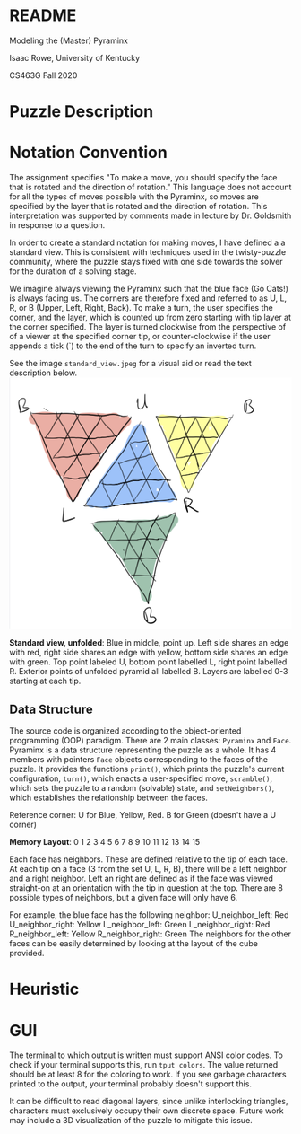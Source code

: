 # README
Modeling the (Master) Pyraminx

Isaac Rowe, University of Kentucky

CS463G Fall 2020

# Puzzle Description

# Notation Convention
The assignment specifies "To make a move, you should specify the face that is
rotated and the direction of rotation." This language does not account for all
the types of moves possible with the Pyraminx, so moves are specified by the
layer that is rotated and the direction of rotation. This interpretation was
supported by comments made in lecture by Dr. Goldsmith in response to a
question.

In order to create a standard notation for making moves, I have defined a
a standard view. This is consistent with techniques used in the twisty-puzzle
community, where the puzzle stays fixed with one side towards the solver for the
duration of a solving stage. 

We imagine always viewing the Pyraminx such that the blue face (Go Cats!) 
is always facing us. The corners are therefore fixed and referred to as 
U, L, R, or B (Upper, Left, Right, Back). To make a turn, the user specifies
the corner, and the layer, which is counted up from zero starting with tip layer
at the corner specified. The layer is turned clockwise from the perspective of
of a viewer at the specified corner tip, or counter-clockwise if the user
appends a tick (`) to the end of the turn to specify an inverted turn.

See the image `standard_view.jpeg` for a visual aid or read the text description
below. 
![Standard view](standard_view.jpeg)

**Standard view, unfolded**: Blue in middle, point up. Left side shares an edge
with red, right side shares an edge with yellow, bottom side shares an edge with
green. Top point labeled U, bottom point labelled L, right point labelled R.
Exterior points of unfolded pyramid all labelled B. Layers are labelled 0-3
starting at each tip.

## Data Structure
The source code is organized according to the object-oriented programming (OOP)
paradigm. There are 2 main classes: `Pyraminx` and `Face`. Pyraminx is a data
structure representing the puzzle as a whole. It has 4 members with pointers
`Face` objects corresponding to the faces of the puzzle. It provides the
functions `print()`, which prints the puzzle's current configuration, `turn()`,
which enacts a user-specified move, `scramble()`, which sets the puzzle to a
random (solvable) state, and `setNeighbors()`, which establishes the
relationship between the faces.


Reference corner: U for Blue, Yellow, Red. B for Green (doesn't have a U corner)

**Memory Layout**:
         0
      1  2  3
   4  5  6  7  8
9 10 11 12 13 14 15

Each face has neighbors. These are defined relative to the tip of each face. At
each tip on a face (3 from the set U, L, R, B), there will be a left neighbor
and a right neighbor. Left an right are defined as if the face was viewed
straight-on at an orientation with the tip in question at the top. There are 8
possible types of neighbors, but a given face will only have 6.

For example, the blue face has the following neighbor:
        U_neighbor_left: Red
        U_neighbor_right: Yellow
        L_neighbor_left: Green 
        L_neighbor_right: Red 
        R_neighbor_left: Yellow
        R_neighbor_right: Green
The neighbors for the other faces can be easily determined by looking at the 
layout of the cube provided.

# Heuristic

# GUI

The terminal to which output is written must support ANSI color codes. To check
if your terminal supports this, run `tput colors`. The value returned should be
at least 8 for the coloring to work. If you see garbage characters printed to
the output, your terminal probably doesn't support this.

It can be difficult to read diagonal layers, since unlike interlocking
triangles, characters must exclusively occupy their own discrete space. Future
work may include a 3D visualization of the puzzle to mitigate this issue.